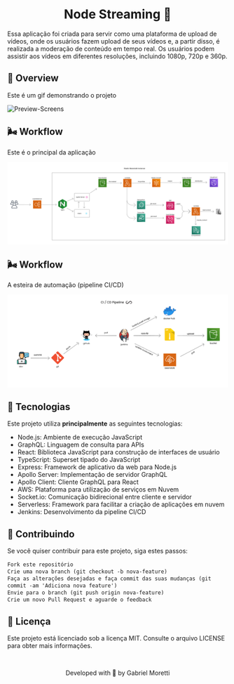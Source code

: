 <h1 align="center">Node Streaming 🎥</h1>

Essa aplicação foi criada para servir como uma plataforma de upload de vídeos, onde os usuários fazem upload de seus vídeos e, a partir disso, é realizada a moderação de conteúdo em tempo real. Os usuários podem assistir aos vídeos em diferentes resoluções, incluindo 1080p, 720p e 360p.

## 👀 Overview

Este é um gif demonstrando o projeto

![Preview-Screens](./docs/assets/app.gif)

## 🌬️ Workflow

Este é o principal da aplicação

![Workflow](./docs/assets/flow.png)

## 🌬️ Workflow

A esteira de automação (pipeline CI/CD)

![Pipeline](./docs/assets/pipeline.png)

## 🔧 Tecnologias

Este projeto utiliza **principalmente** as seguintes tecnologias:

- Node.js: Ambiente de execução JavaScript
- GraphQL: Linguagem de consulta para APIs
- React: Biblioteca JavaScript para construção de interfaces de usuário
- TypeScript: Superset tipado do JavaScript
- Express: Framework de aplicativo da web para Node.js
- Apollo Server: Implementação de servidor GraphQL
- Apollo Client: Cliente GraphQL para React
- AWS: Plataforma para utilização de serviços em Nuvem
- Socket.io: Comunicação bidirecional entre cliente e servidor
- Serverless: Framework para facilitar a criação de aplicações em nuvem 
- Jenkins: Desenvolvimento da pipeline CI/CD


## 🧐 Contribuindo

Se você quiser contribuir para este projeto, siga estes passos:

    Fork este repositório
    Crie uma nova branch (git checkout -b nova-feature)
    Faça as alterações desejadas e faça commit das suas mudanças (git commit -am 'Adiciona nova feature')
    Envie para o branch (git push origin nova-feature)
    Crie um novo Pull Request e aguarde o feedback

## 🔑 Licença

Este projeto está licenciado sob a licença MIT. Consulte o arquivo LICENSE para obter mais informações.

&nbsp;

<p align="center">Developed with 💜 by Gabriel Moretti</p>